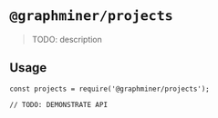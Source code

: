 # `@graphminer/projects`

> TODO: description

## Usage

```
const projects = require('@graphminer/projects');

// TODO: DEMONSTRATE API
```
